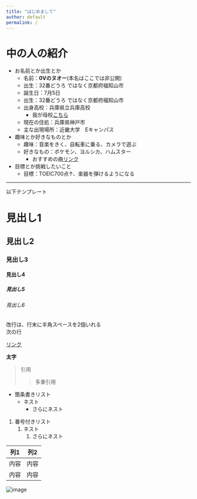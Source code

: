 ```yaml
---
title: "はじめまして"
author: default
permalink: /
---
```


# 中の人の紹介  
- お名前とか出生とか
    - 名前：**0Vのヌオー**(本名はここでは非公開)  
    - 出生：32番どうろ     ではなく京都府福知山市  
    - 誕生日：7月5日  
    - 出生：32番どうろ     ではなく京都府福知山市    
    - 出身高校：兵庫県立兵庫高校    
       - 我が母校[こちら](https://www.google.co.jp/url?sa=t&rct=j&q=&esrc=s&source=web&cd=&ved=2ahUKEwik_audvKf3AhUnx4sBHfV5AacQFnoECAoQAQ&url=https%3A%2F%2Fwww.hyogo-c.ed.jp%2F~hyogo-hs%2F&usg=AOvVaw0UbB1N_VPPrseSpeJbXt0p)  
    - 現在の住処：兵庫県神戸市    
    - 主な出現場所：近畿大学　Eキャンパス  
- 趣味とか好きなものとか  
    - 趣味：音楽をきく、自転車に乗る、カメラで遊ぶ  
    - 好きなもの：ポケモン、ヨルシカ、ハムスター  
       - おすすめの曲[リンク](https://www.google.co.jp/)  
- 目標とか挑戦したいこと  
    - 目標：TOEIC700点↑、楽器を弾けるようになる




---

以下テンプレート

# 見出し1
## 見出し2
### 見出し3
#### 見出し4
##### 見出し5
###### 見出し6

改行は、行末に半角スペースを2個いれる  
次の行

[リンク](https://www.google.co.jp/)

**太字**

> 引用
>> 多重引用


- 箇条書きリスト
  - ネスト
    - さらにネスト


1. 番号付きリスト
   1. ネスト
      1. さらにネスト

  
| 列1  | 列2  |
|-----|-----|
| 内容  | 内容  |
| 内容  | 内容  |

![image](/220422_GitHubPages/assets/images/logo-150.png)
